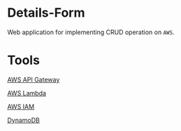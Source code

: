 # Details-Form
Web application for implementing CRUD operation on `AWS`.

# Tools
[AWS API Gateway](https://docs.aws.amazon.com/apigateway/latest/developerguide/welcome.html "LCO")

[AWS Lambda](https://docs.aws.amazon.com/lambda/ "LCO")

[AWS IAM](https://docs.aws.amazon.com/IAM/latest/UserGuide/introduction.html "LCO")

[DynamoDB](https://docs.aws.amazon.com/amazondynamodb/latest/developerguide/Introduction.html "LCO")
